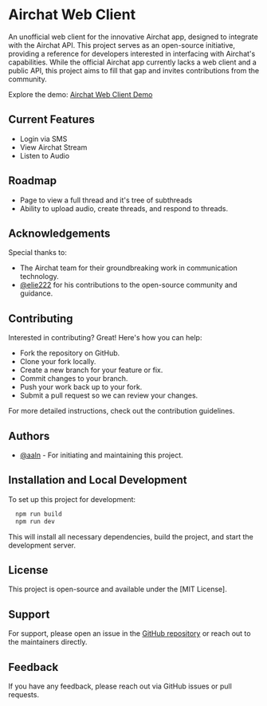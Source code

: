 # Airchat Web Client

An unofficial web client for the innovative Airchat app, designed to integrate with the Airchat API. This project serves as an open-source initiative, providing a reference for developers interested in interfacing with Airchat's capabilities. While the official Airchat app currently lacks a web client and a public API, this project aims to fill that gap and invites contributions from the community.

Explore the demo: [Airchat Web Client Demo](https://airchat-web.vercel.app/)

## Current Features

- Login via SMS
- View Airchat Stream
- Listen to Audio

## Roadmap

- Page to view a full thread and it's tree of subthreads
- Ability to upload audio, create threads, and respond to threads.



## Acknowledgements

Special thanks to:
- The Airchat team for their groundbreaking work in communication technology.
- [@elie222](https://www.github.com/elie222) for his contributions to the open-source community and guidance.

## Contributing

Interested in contributing? Great! Here's how you can help:
- Fork the repository on GitHub.
- Clone your fork locally.
- Create a new branch for your feature or fix.
- Commit changes to your branch.
- Push your work back up to your fork.
- Submit a pull request so we can review your changes.

For more detailed instructions, check out the contribution guidelines.

## Authors

- [@aaln](https://www.github.com/aaln) - For initiating and maintaining this project.

## Installation and Local Development

To set up this project for development:


```bash
  npm run build
  npm run dev
```
    

This will install all necessary dependencies, build the project, and start the development server.

## License

This project is open-source and available under the [MIT License].

## Support

For support, please open an issue in the [GitHub repository](https://github.com/aaln/airchat-web) or reach out to the maintainers directly.

## Feedback

If you have any feedback, please reach out via GitHub issues or pull requests.
